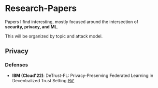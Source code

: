 # Research-Papers
Papers I find interesting, mostly focused around the intersection of **security, privacy, and ML**.

This will be organized by topic and attack model.
## Privacy 

### Defenses
- **IBM (Cloud'22)**: DeTrust-FL: Privacy-Preserving Federated Learning in Decentralized Trust Setting [`PDF`](https://arxiv.org/pdf/2207.07779.pdf)
